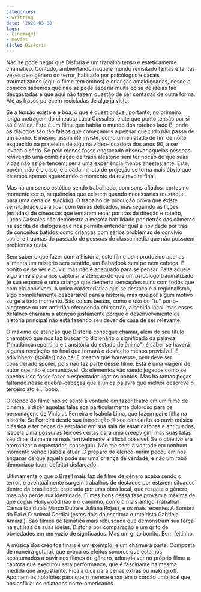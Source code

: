 ```yaml
---
categories:
- writting
date: '2020-03-08'
tags:
- cinemaqui
- movies
title: Disforia
---
```


Não se pode negar que Disforia é um trabalho tenso e esteticamente chamativo. Contudo, ambientando naquele mundo revisitado tantas e tantas vezes pelo gênero do terror, habitado por psicólogos e casais traumatizados (aqui o filme tem ambos) e crianças amaldiçoadas, desde o começo sabemos que não se pode esperar muita coisa de ideias tão desgastadas e que aqui não fazem questão de ser contadas de outra forma. Até as frases parecem recicladas de algo já visto.

Se a tensão existe e é boa, o que é questionável, portanto, no primeiro longa metragem do cineasta Luca Cassales, é até que ponto tensão por si só é válida. Este é um filme que habita o mundo dos roteiros lado B, onde os diálogos são tão falsos que começamos a pensar que tudo não passa de um sonho. E mesmo assim ele insiste, como um enlatado de fim de noite esquecido na prateleira de alguma vídeo-locadora dos anos 90, a ser levado a sério. Se pelo menos fosse engraçado observar aquelas pessoas revivendo uma combinação de trash aleatório sem ter noção de que suas vidas não as pertencem, seria uma experiência menos anestesiante. Este, porém, não é o caso, e a cada minuto de projeção se torna mais óbvio que estamos apenas aguardando o momento da reviravolta final.

Mas há um senso estético sendo trabalhado, com sons afiados, cortes no momento certo, sequências que existem quando necessárias (destaque para uma cena de suicídio). O trabalho de produção prova que existe sensibilidade para lidar com temas delicados, mas seguindo as lições (erradas) de cineastas que tentaram estar por trás da direção e roteiro, Lucas Cassales não demonstra a mesma habilidade por detrás das câmeras na escrita de diálogos que nos permita entender qual a novidade por trás de conceitos batidos como crianças com sérios problemas de convívio social e traumas do passado de pessoas de classe média que não possuem problemas reais.

Sem saber o que fazer com a história, este filme bem produzido apenas alimenta um mistério sem sentido, um Babadook sem pé nem cabeça. É bonito de se ver e ouvir, mas não é adequado para se pensar. Falta aquele algo a mais para nos capturar a atenção do que um psicólogo traumatizado (e sua esposa) e uma criança que desperta sensações ruins com todos que com ela convivem. A única característica que se destaca é o regionalismo, algo completamente descartável para a história, mas que por algum motivo surge a todo momento. São coisas bestas, como o uso do "tu" porto-alegrense ou um anfitrião oferecendo chimarrão, a bebida local, mas esses detalhes chamam a atenção justamente porque o desenvolvimento da história principal não está fazendo seu dever de casa de ser relevante.

O máximo de atenção que Disforia consegue chamar, além do seu título chamativo que nos faz buscar no dicionário o significado da palavra ("mudança repentina e transitória do estado de ânimo") é saber se haverá alguma revelação no final que tornará o desfecho menos previsível. E, adivinhem: (spoiler) não há. E mesmo que houvesse, nem deve ser considerado spoiler, pois não faz parte desse filme. Esta é uma viagem de autor que não é comunicável. Os elementos vão sendo jogados como se apenas isso fosse fazer o espectador ligar os pontos. Mas há tantas peças faltando nesse quebra-cabeças que a única palavra que melhor descreve o terceiro ato é... bobo.

O elenco do filme não se sente à vontade em fazer teatro em um filme de cinema, e dizer aquelas falas soa particularmente doloroso para os personagens de Vinícius Ferreira e Isabela Lima, que fazem pai e filha na história. Se Ferreira desde sua introdução já soa canastrão ao ouvir música clássica e ter peças de estofado em sua sala de estar cafonas e antiquadas, Isabela Lima possui as feições certas para uma creepy girl, mas suas falas são ditas da maneira mais terrivelmente artificial possível. Se o objetivo era aterrorizar o espectador, conseguiu. Não me senti à vontade em nenhum momento vendo Isabela atuar. O preparo do elenco-mirim pecou em nos enganar de que aquela pode ser uma criança de verdade, e não um robô demoníaco (com defeito) disfarçado.

Ultimamente o que o Brasil mais faz de filme de gênero acaba sendo o terror, e eventualmente surgem trabalhos de destaque por estarem situados dentro da brasilidade esperada por uma obra local, que resgata o gênero, mas não perde sua identidade. Filmes bons dessa fase provam a máxima de que copiar Hollywood não é o caminho, como o mais antigo Trabalhar Cansa (da dupla Marco Dutra e Juliana Rojas), e os mais recentes A Sombra do Pai e O Animal Cordial (estes dois da escritora e roteirista Gabriela Amaral). São filmes de temática mais rebuscada que demonstram sua força na sutileza de suas ideias. Disforia por comparação é um grito de obviedades em um vazio de signficados. Mas um grito bonito. Bem feitinho.

A música dos créditos finais é um exemplo, e um charme à parte. Composta de maneira gutural, que evoca os efeitos sonoros que estamos acostumados a ouvir nos filmes do gênero, adoraria ver no próprio filme a cantora que executou esta performance, que é fascinante na mesma medida que angustiante. Fica a dica para cenas extras ou making off. Apontem os holofotes para quem merece e cortem o cordão umbilical que nos asfixia: os enlatados norte-americanos.

